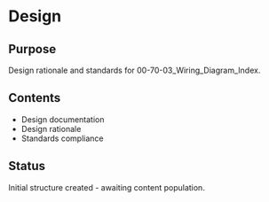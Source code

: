 # Design

## Purpose
Design rationale and standards for 00-70-03_Wiring_Diagram_Index.

## Contents
- Design documentation
- Design rationale
- Standards compliance

## Status
Initial structure created - awaiting content population.
